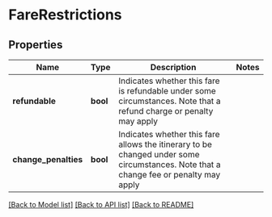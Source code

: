# FareRestrictions

## Properties
Name | Type | Description | Notes
------------ | ------------- | ------------- | -------------
**refundable** | **bool** | Indicates whether this fare is refundable under some circumstances. Note that a refund charge or penalty may apply | 
**change_penalties** | **bool** | Indicates whether this fare allows the itinerary to be changed under some circumstances. Note that a change fee or penalty may apply | 

[[Back to Model list]](../README.md#documentation-for-models) [[Back to API list]](../README.md#documentation-for-api-endpoints) [[Back to README]](../README.md)


